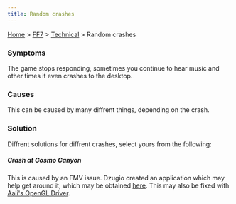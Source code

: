 ```yaml
---
title: Random crashes
---
```


[Home](/Main%20Page.md) > [FF7](/FF7.md) > [Technical](/FF7/Technical.md) > Random crashes

### Symptoms

The game stops responding, sometimes you continue to hear music and
other times it even crashes to the desktop.

### Causes

This can be caused by many diffrent things, depending on the crash.

### Solution

Diffrent solutions for diffrent crashes, select yours from the
following:

##### Crash at Cosmo Canyon

This is caused by an FMV issue. Dzugio created an application which may
help get around it, which may be obtained [here][]. This may also be
fixed with [Aali's OpenGL Driver][].

  [here]: http://forums.qhimm.com/index.php?topic=4505.0
  [Aali's OpenGL Driver]: http://forums.qhimm.com/index.php?topic=8306.0
